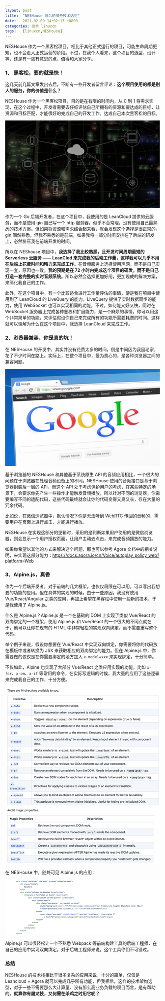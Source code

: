 ```yaml
---
layout: post
title:	"NESHouse 背后的那些技术选型"
date:	2021-02-09 14:02:13 +0800 
categories:	技术 linuxcn 
tags:	[linuxcn,NESHouse]
---
```



NESHouse 作为一个黑客松项目，相比于其他正式运行的项目，可能生命周期更短，也不会走入正式运营的阶段。不过，在我个人看来，这个项目的选型、设计等，还是有一些有意思的点，值得和大家分享。


### 1、 黑客松，要的就是快！


这几天前几篇文章发出去后，不断有一些开发者留言评论：**这个项目使用的都是别人的服务，你的价值是什么？**


NESHouse 作为一个黑客松项目，目的是在有限的时间内，从 0 到 1 将需求实现，在这个过程中，开发者需要去仔细评估自己所拥有的资源和要达成的目标，让资源和目标匹配，才能很好的完成自己的开发工作，达成自己本次黑客松的目标。


![](/Asserts/Images/album/202102/09/140214b07mfbc7jd47xmb4.jpg)


作为一个 Go 后端开发者，在这个项目中，我使用的是 LeanCloud 提供的云服务，而不是使用 gin 自己写一个 http 服务器，似乎不合常理，没有使用自己最熟悉的技术方案。但如果将资源和需求结合起来看，就会发现这个选择是很正常的。gin 固然熟悉，但我不熟悉的是前端，如果我将一部分时间安排在了后端的研发上，必然挤压我在前端开发的时间。


所以在 NEShouse 项目中，**我选择了我比较熟悉，且开发时间周期最短的 Serverless 云服务 —— LeanClod 来完成我的后端工作量，这样我可以几乎不用在后端上花费时间和精力来完成工作**。在音频服务上选择使用声网，而不是自己实现一套，原因也一致，**我的预期是在 72 小时内完成这个项目的研发，而不是自己打造一套完整的实时音频系统**。所以必然会选择更加好用，更加现成的解决方案，来简化我自己的工作。


此外，在这个项目中，有一个比较适合进行工作量评估的事情，便是我在项目中使用到了 LeanCloud 的 LiveQuery 的能力。LiveQuery 提供了实时数据同步的能力，使用 WebSocket 也可以实现相同的功能，不过，如何能又好又快，同时在 WebSocket 服务器上完成各种鉴权和扩展能力，是一个麻烦的事情。你可以用这个非常简单的功能，来评估假设你自己来完成所有的功能所需要耗费的时间。这样就可以理解为什么在这个项目中，我选择 LeanCloud 来完成工作。


### 2、浏览器兼容，你是真的坑！


在 NESHouse 的开发中，其实并没有花费太多的时间，倒是中间因为我回老家，花了不少时间在路上。实际上，在整个项目中，最为费心的，是各种浏览器之间的兼容问题。


![](/Asserts/Images/album/202102/09/140215dkqthl0kpfkd22om.png)


基于浏览器的 NESHouse 和其他基于系统原生 API 的音频应用相比，一个很大的问题在于浏览器在处理音频设备上的不同。NESHouse 使用的音频接口是基于浏览器封装后一层的 API，而这个 API 处于考虑保护用户的考虑，在某些特定的场景下，会要求你先产生一些操作才能触发音频播放，所以针对不同的浏览器，你需要编写不同的适配代码，这些代码最终就会让你的代码变得又臭又长，存在大量的冗余代码。


比如说，在微信浏览器中，默认情况下你是无法听到 WebRTC 传回的音频的，需要用户在页面上进行点击，才能进行播放。


NESHouse 在实现这部分的逻辑时，采用的是判断如果用户使用的是微信浏览器，则会显示一个用户授权页面，让用户主动去点击，来完成音频播放的能力。


如果你希望以其他的方式来解决这个问题，那也可以参考 Agora 文档中的相关说明，来实现这部分能力：<https://docs.agora.io/cn/Voice/autoplay_policy_web?platform=Web>


### 3、Alpine.js，真香


作为一个后端开发者，对于前端的几大框架，也仅仅局限在可以用，可以写出我想要的功能的应用。但在具体的实现的时候，由于一些原因，我没有使用 Vue/React/Angular 之类的应用，再加上希望在黑客松中使用一些新的技术，于是我使用了 Alpine.js。


什么是 Alpine.js？Alpine.js 是一个在基础的 DOM 上实现了类似 Vue/React 的双向绑定的一个框架，使用 Alpine.js 和 Vue/React 的一个很大的不同点就在于，他可以让你在现有的 HTML 中非常轻松的实现双向绑定，而不需要重写整个代码。


举个例子来说，假设你想要在 Vue/React 中实现双向绑定，你需要将你的代码放在模板中或者转换为 JSX 来获取相应的双向绑定的能力。但在 Alpine.js 中，你需要做的仅仅是在你需要绑定的地方加入 `x-model=xxx` 来实现绑定，十分简单。


不仅如此，Alpine 也实现了大部分 Vue/React 之类应用实现的功能，比如 `x-for`、`x-on`、`x-if` 等常用的命令，在实际写逻辑的时候，我大量的应用了这些逻辑来完成我自己的工作，十分方便。


![](/Asserts/Images/album/202102/09/140216gocq9hfdowulqzh2.png)


在 NESHouse 中，随处可见 Alpine.js 的应用：


![](/Asserts/Images/album/202102/09/140217h1u7pszzvbookq0k.png)


Alpine.js 可以很轻松让一个不熟悉 Webpack 等前端构建工具的后端工程师，在自己的应用中实现双向绑定。对于后端工程师来说，这个工具你们不可错过。


### 总结


NESHouse 的技术栈相比于很多复杂的应用来说，十分的简单，仅仅是 Leancloud + Agora 就可以完成几乎所有功能，但我相信，这样的技术架构选型，对于一些不需要那么大计算量、没有那么高业务负载的项目而言，是有帮助的。**就算你有屠龙技，又何需在杀鸡之时用它呢？**
